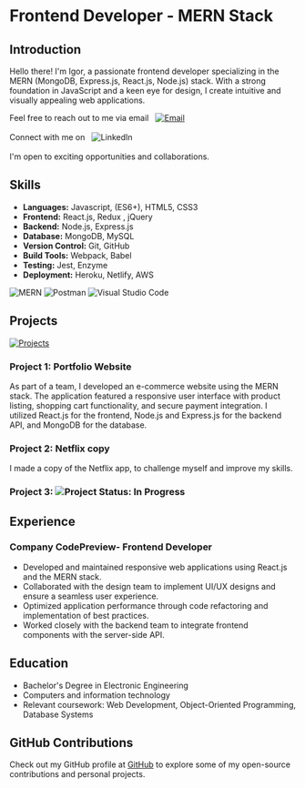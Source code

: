 # Frontend Developer - MERN Stack

## Introduction
Hello there! I'm Igor, a passionate frontend developer specializing in the MERN (MongoDB, Express.js, React.js, Node.js) stack. With a strong foundation in JavaScript and a keen eye for design, I create intuitive and visually appealing web applications.

Feel free to reach out to me via email  &nbsp; [![Email](https://img.shields.io/badge/Email-igor.ostaci@gmail.com-blue?logo=mail.ru&logoColor=white)](mailto:igor.ostaci@gmail.com) &nbsp; \
\
Connect with me on &nbsp; ![LinkedIn](https://img.shields.io/badge/LinkedIn-Connect-blue?logo=linkedin&logoColor=white)\
\
I'm open to exciting opportunities and collaborations.

## Skills
- **Languages:** Javascript, (ES6+), HTML5, CSS3
- **Frontend:** React.js, Redux , jQuery
- **Backend:** Node.js, Express.js
- **Database:** MongoDB, MySQL
- **Version Control:** Git, GitHub
- **Build Tools:** Webpack, Babel
- **Testing:** Jest, Enzyme
- **Deployment:** Heroku, Netlify, AWS

![MERN](https://img.shields.io/badge/-MERN-61DAFB?logo=react&logoColor=white&labelColor=black) ![Postman](https://img.shields.io/badge/-Postman-FF6C37?logo=postman&logoColor=white&labelColor=black) ![Visual Studio Code](https://img.shields.io/badge/-Visual%20Studio%20Code-007ACC?logo=visual-studio-code&logoColor=white&labelColor=black)

## Projects
[![Projects](https://img.shields.io/badge/GitHub-Projects-181717?logo=github&logoColor=white)](https://github.com/IgorOsta/React-Real-World-Projects)

### Project 1: Portfolio Website
As part of a team, I developed an e-commerce website using the MERN stack. The application featured a responsive user interface with product listing, shopping cart functionality, and secure payment integration. I utilized React.js for the frontend, Node.js and Express.js for the backend API, and MongoDB for the database.

### Project 2: Netflix copy
I made a copy of the Netflix app, to challenge myself and improve my skills.

### Project 3: ![Project Status: In Progress](https://img.shields.io/badge/Project%20Status-In%20Progress-yellow?style=flat-square)


## Experience
### Company CodePreview- Frontend Developer
- Developed and maintained responsive web applications using React.js and the MERN stack.
- Collaborated with the design team to implement UI/UX designs and ensure a seamless user experience.
- Optimized application performance through code refactoring and implementation of best practices.
- Worked closely with the backend team to integrate frontend components with the server-side API.

## Education
- Bachelor's Degree in Electronic Engineering
- Computers and information technology 
- Relevant coursework: Web Development, Object-Oriented Programming, Database Systems

## GitHub Contributions
Check out my GitHub profile at [GitHub](https://github.com/IgorOsta) to explore some of my open-source contributions and personal projects.


